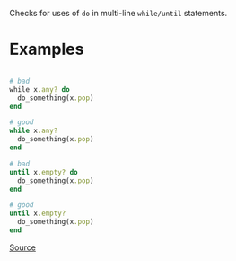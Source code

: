 
Checks for uses of `do` in multi-line `while/until` statements.

# Examples

```ruby

# bad
while x.any? do
  do_something(x.pop)
end

# good
while x.any?
  do_something(x.pop)
end

# bad
until x.empty? do
  do_something(x.pop)
end

# good
until x.empty?
  do_something(x.pop)
end
```

[Source](http://www.rubydoc.info/gems/rubocop/RuboCop/Cop/Style/WhileUntilDo)